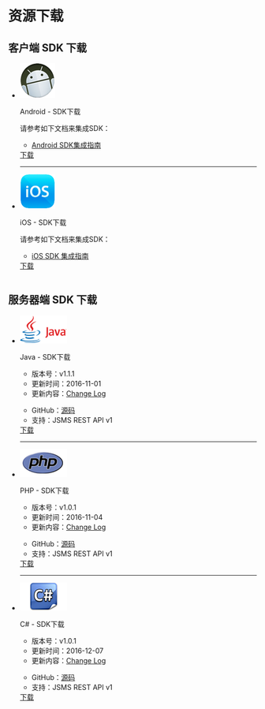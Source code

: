 # 资源下载
## 客户端 SDK 下载
<table>
<div class="download">
    <ul>
        <li>
            <div class="download-left">
                <div class="download-image">
                    <img src="../image/resource_android.png">
                </div>
            </div>
            <div class="download-right">
                <div class="download-title">
                    <p>Android - SDK下载</p>
                </div>
                <div class="download-info">
                    <p>请参考如下文档来集成SDK：</p>
                    <ul class="download-info-ul">
                        <li><a href="../client/Android_SMS_SDK">Android SDK集成指南</a></li>
                        <div style=" clear:both; visibility:hidden;"></div>
                    </ul>
                </div>
                <div class="download-icon">
                    <a href="https://www.jiguang.cn/downloads/sdk/sms_android/">下载</a>
                </div>
            </div>
            <div class="hr">
                <hr />
            </div>
        </li>
        <li>
            <div class="download-left">
                <div class="download-image">
                    <img src="../image/resource_ios.png">
                </div>
            </div>
            <div class="download-right">
                <div class="download-title">
                    <p>iOS - SDK下载</p>
                </div>
                <div class="download-info">
                    <p>请参考如下文档来集成SDK：</p>
                    <ul class="download-info-ul">
                        <li><a href="../client/iOS_SMS_SDK">iOS SDK 集成指南</a></li>
                        <div style=" clear:both; visibility:hidden;"></div>
                    </ul>
                </div>
                <div class="download-icon">
                    <a href="https://www.jiguang.cn/downloads/sdk/sms_ios/">下载</a>
                </div>
            </div>
        </li>
        <div style=" clear:both; visibility:hidden;"></div>
    </ul>
</div>
</table>

## 服务器端 SDK 下载

<table>
<div class="download">
    <ul>
        <li>
            <div class="download-left">
                <div class="download-image">
                    <img src="../image/resource_sdk_java.png">
                </div>
            </div>
            <div class="download-right">
                <div class="download-title">
                    <p>Java - SDK下载</p>
                </div>
                <div class="download-info">
                    <ul class="download-info-ul">
                        <li>版本号：v1.1.1</li>
                        <li>更新时间：2016-11-01</li>
                        <li>更新内容：<a href="https://github.com/jpush/jsms-api-java-client/releases">Change Log</a></li>
                        <div style=" clear:both; visibility:hidden;"></div>
                    </ul>
                    <ul class="download-info-ul">
                        <li>GitHub：<a href="https://github.com/jpush/jsms-api-java-client">源码</a></li>
                        <li>支持：JSMS REST API v1</li>
                        <div style=" clear:both; visibility:hidden;"></div>
                    </ul>
                </div>
                <div class="download-icon">
                    <a href="https://github.com/jpush/jsms-api-java-client/releases">下载</a>
                </div>
            </div>
            <div class="hr">
                <hr />
            </div>
        </li>
        <li>
            <div class="download-left">
                <div class="download-image">
                    <img src="../image/resource_sdk_php.png">
                </div>
            </div>
            <div class="download-right">
                <div class="download-title">
                    <p>PHP - SDK下载</p>
                </div>
                <div class="download-info">
                    <ul class="download-info-ul">
                        <li>版本号：v1.0.1</li>
                        <li>更新时间：2016-11-04</li>
                        <li>更新内容：<a href="https://github.com/jpush/jsms-api-php-client/releases">Change Log</a></li>
                        <div style=" clear:both; visibility:hidden;"></div>
                    </ul>
                    <ul class="download-info-ul">
                        <li>GitHub：<a href="https://github.com/jpush/jsms-api-php-client">源码</a></li>
                        <li>支持：JSMS REST API v1</li>
                        <div style=" clear:both; visibility:hidden;"></div>
                    </ul>
                </div>
                <div class="download-icon">
                    <a href="https://github.com/jpush/jsms-api-php-client/releases">下载</a>
                </div>
            </div>
            <div class="hr">
                <hr />
            </div>
        </li>
        <li>
            <div class="download-left">
                <div class="download-image">
                    <img src="../image/resource_sdk_csharp.png">
                </div>
            </div>
            <div class="download-right">
                <div class="download-title">
                    <p>C# - SDK下载</p>
                </div>
                <div class="download-info">
                    <ul class="download-info-ul">
                        <li>版本号：v1.0.1</li>
                        <li>更新时间：2016-12-07</li>
                        <li>更新内容：<a href="https://github.com/jpush/jsms-api-csharp-client/releases">Change Log</a></li>
                        <div style=" clear:both; visibility:hidden;"></div>
                    </ul>
                    <ul class="download-info-ul">
                        <li>GitHub：<a href="https://github.com/jpush/jsms-api-csharp-client">源码</a></li>
                        <li>支持：JSMS REST API v1</li>
                        <div style=" clear:both; visibility:hidden;"></div>
                    </ul>
                </div>
                <div class="download-icon">
                    <a href="https://github.com/jpush/jsms-api-csharp-client/releases">下载</a>
                </div>
            </div>
        </li>
        <div style=" clear:both; visibility:hidden;"></div>
    </ul>
</div>
</table>
